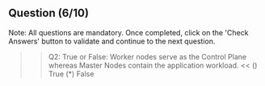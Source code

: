 ## Question (6/10)

Note: All questions are mandatory. Once completed, click on the 'Check Answers' button to validate and continue to the next question.

>>Q2: True or False: Worker nodes serve as the Control Plane whereas Master Nodes contain the application workload. << 
() True
(*) False

